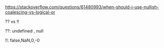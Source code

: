 https://stackoverflow.com/questions/61480993/when-should-i-use-nullish-coalescing-vs-logical-or

?? vs !!

??: undefined , null

!!: false,NaN,0,-0